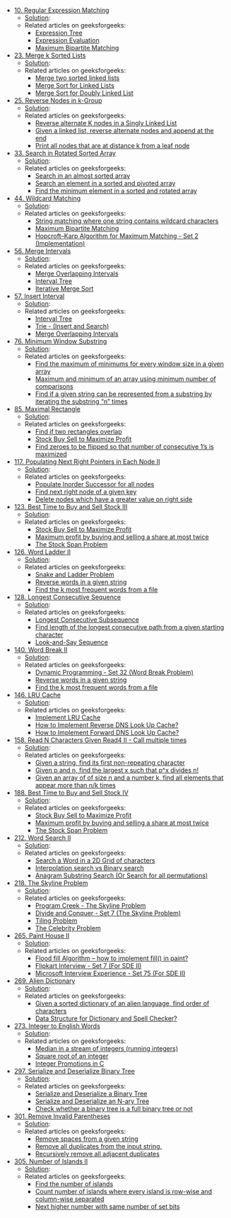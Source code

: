 - [10. Regular Expression Matching](https://leetcode.com/problems/regular-expression-matching/)
    - [Solution](../src/facebook/_010RegularExpressionMatching.java):
    - Related articles on geeksforgeeks:
        - [Expression Tree](http://www.geeksforgeeks.org/expression-tree/)
        - [Expression Evaluation](http://www.geeksforgeeks.org/expression-evaluation/)
        - [Maximum Bipartite Matching](http://www.geeksforgeeks.org/maximum-bipartite-matching/)
- [23. Merge k Sorted Lists](https://leetcode.com/problems/merge-k-sorted-lists/)
    - [Solution](../src/facebook/_023MergeKSortedLists.java):
    - Related articles on geeksforgeeks:
        - [Merge two sorted linked lists](http://www.geeksforgeeks.org/merge-two-sorted-linked-lists/)
        - [Merge Sort for Linked Lists](http://www.geeksforgeeks.org/merge-sort-for-linked-list/)
        - [Merge Sort for Doubly Linked List](http://www.geeksforgeeks.org/merge-sort-for-doubly-linked-list/)
- [25. Reverse Nodes in k-Group](https://leetcode.com/problems/reverse-nodes-in-k-group/)
    - [Solution](../src/facebook/_025ReverseNodeInKGroup.java):
    - Related articles on geeksforgeeks:
        - [Reverse alternate K nodes in a Singly Linked List](http://www.geeksforgeeks.org/reverse-alternate-k-nodes-in-a-singly-linked-list/)
        - [Given a linked list, reverse alternate nodes and append at the end](http://www.geeksforgeeks.org/given-linked-list-reverse-alternate-nodes-append-end/)
        - [Print all nodes that are at distance k from a leaf node](http://www.geeksforgeeks.org/print-nodes-distance-k-leaf-node/)
- [33. Search in Rotated Sorted Array](https://leetcode.com/problems/search-in-rotated-sorted-array/)
    - [Solution](../src/facebook/_033SearchInRotatedSortedArray.java):
    - Related articles on geeksforgeeks:
        - [Search in an almost sorted array](http://www.geeksforgeeks.org/search-almost-sorted-array/)
        - [Search an element in a sorted and pivoted array](http://www.geeksforgeeks.org/search-an-element-in-a-sorted-and-pivoted-array/)
        - [Find the minimum element in a sorted and rotated array](http://www.geeksforgeeks.org/find-minimum-element-in-a-sorted-and-rotated-array/)
- [44. Wildcard Matching](https://leetcode.com/problems/wildcard-matching/)
    - [Solution](../src/facebook/_044WildcardMatching.java):
    - Related articles on geeksforgeeks:
        - [String matching where one string contains wildcard characters](http://www.geeksforgeeks.org/wildcard-character-matching/)
        - [Maximum Bipartite Matching](http://www.geeksforgeeks.org/maximum-bipartite-matching/)
        - [Hopcroft–Karp Algorithm for Maximum Matching - Set 2 (Implementation)](http://www.geeksforgeeks.org/hopcroft-karp-algorithm-for-maximum-matching-set-2-implementation/)
- [56. Merge Intervals](https://leetcode.com/problems/merge-intervals/)
    - [Solution](../src/facebook/_056MergeIntervals.java):
    - Related articles on geeksforgeeks:
        - [Merge Overlapping Intervals](http://www.geeksforgeeks.org/merging-intervals/)
        - [Interval Tree](http://www.geeksforgeeks.org/interval-tree/)
        - [Iterative Merge Sort](http://www.geeksforgeeks.org/iterative-merge-sort/)
- [57. Insert Interval](https://leetcode.com/problems/insert-interval/)
    - [Solution](../src/facebook/_057InsertInterval.java):
    - Related articles on geeksforgeeks:
        - [Interval Tree](http://www.geeksforgeeks.org/interval-tree/)
        - [Trie - (Insert and Search)](http://www.geeksforgeeks.org/trie-insert-and-search/)
        - [Merge Overlapping Intervals](http://www.geeksforgeeks.org/merging-intervals/)
- [76. Minimum Window Substring](https://leetcode.com/problems/minimum-window-substring/)
    - [Solution](../src/facebook/_076MinimumWindowSubstring.java):
    - Related articles on geeksforgeeks:
        - [Find the maximum of minimums for every window size in a given array](http://www.geeksforgeeks.org/find-the-maximum-of-minimums-for-every-window-size-in-a-given-array/)
        - [Maximum and minimum of an array using minimum number of comparisons](http://www.geeksforgeeks.org/maximum-and-minimum-in-an-array/)
        - [Find if a given string can be represented from a substring by iterating the substring “n” times](http://www.geeksforgeeks.org/find-given-string-can-represented-substring-iterating-substring-n-times/)
- [85. Maximal Rectangle](https://leetcode.com/problems/maximal-rectangle/)
    - [Solution](../src/facebook/_085MaximalRectangle.java):
    - Related articles on geeksforgeeks:
        - [Find if two rectangles overlap](http://www.geeksforgeeks.org/find-two-rectangles-overlap/)
        - [Stock Buy Sell to Maximize Profit](http://www.geeksforgeeks.org/stock-buy-sell/)
        - [Find zeroes to be flipped so that number of consecutive 1’s is maximized](http://www.geeksforgeeks.org/find-zeroes-to-be-flipped-so-that-number-of-consecutive-1s-is-maximized/)
- [117. Populating Next Right Pointers in Each Node II](https://leetcode.com/problems/populating-next-right-pointers-in-each-node-ii/)
    - [Solution](../src/facebook/_117PopulatingNextRightPointersInEachNodeII.java):
    - Related articles on geeksforgeeks:
        - [Populate Inorder Successor for all nodes](http://www.geeksforgeeks.org/populate-inorder-successor-for-all-nodes/)
        - [Find next right node of a given key](http://www.geeksforgeeks.org/find-next-right-node-of-a-given-key/)
        - [Delete nodes which have a greater value on right side](http://www.geeksforgeeks.org/delete-nodes-which-have-a-greater-value-on-right-side/)
- [123. Best Time to Buy and Sell Stock III](https://leetcode.com/problems/best-time-to-buy-and-sell-stock-iii/)
    - [Solution](../src/facebook/_123BestTimeToBuyAndSellStockIII.java):
    - Related articles on geeksforgeeks:
        - [Stock Buy Sell to Maximize Profit](http://www.geeksforgeeks.org/stock-buy-sell/)
        - [Maximum profit by buying and selling a share at most twice](http://www.geeksforgeeks.org/maximum-profit-by-buying-and-selling-a-share-at-most-twice/)
        - [The Stock Span Problem](http://www.geeksforgeeks.org/the-stock-span-problem/)
- [126. Word Ladder II](https://leetcode.com/problems/word-ladder-ii/)
    - [Solution](../src/facebook/_126WordLadderII.java):
    - Related articles on geeksforgeeks:
        - [Snake and Ladder Problem](http://www.geeksforgeeks.org/snake-ladder-problem-2/)
        - [Reverse words in a given string](http://www.geeksforgeeks.org/reverse-words-in-a-given-string/)
        - [Find the k most frequent words from a file](http://www.geeksforgeeks.org/find-the-k-most-frequent-words-from-a-file/)
- [128. Longest Consecutive Sequence](https://leetcode.com/problems/longest-consecutive-sequence/)
    - [Solution](../src/facebook/_128LongestConsecutiveSequence.java):
    - Related articles on geeksforgeeks:
        - [Longest Consecutive Subsequence](http://www.geeksforgeeks.org/longest-consecutive-subsequence/)
        - [Find length of the longest consecutive path from a given starting character](http://www.geeksforgeeks.org/find-length-of-the-longest-consecutive-path-in-a-character-matrix/)
        - [Look-and-Say Sequence](http://www.geeksforgeeks.org/look-and-say-sequence/)
- [140. Word Break II](https://leetcode.com/problems/word-break-ii/)
    - [Solution](../src/facebook/_140WordBreakII.java):
    - Related articles on geeksforgeeks:
        - [Dynamic Programming - Set 32 (Word Break Problem)](http://www.geeksforgeeks.org/dynamic-programming-set-32-word-break-problem/)
        - [Reverse words in a given string](http://www.geeksforgeeks.org/reverse-words-in-a-given-string/)
        - [Find the k most frequent words from a file](http://www.geeksforgeeks.org/find-the-k-most-frequent-words-from-a-file/)
- [146. LRU Cache](https://leetcode.com/problems/lru-cache/)
    - [Solution](../src/facebook/_146LRUCache.java):
    - Related articles on geeksforgeeks:
        - [Implement LRU Cache](http://www.geeksforgeeks.org/implement-lru-cache/)
        - [How to Implement Reverse DNS Look Up Cache?](http://www.geeksforgeeks.org/implement-reverse-dns-look-cache/)
        - [How to Implement Forward DNS Look Up Cache?](http://www.geeksforgeeks.org/implement-forward-dns-look-cache/)
- [158. Read N Characters Given Read4 II - Call multiple times](https://leetcode.com/problems/read-n-characters-given-read4-ii-call-multiple-times/)
    - [Solution](../src/facebook/_158ReadNCharactersGivenRead4II_CallMultipleTimes.java):
    - Related articles on geeksforgeeks:
        - [Given a string, find its first non-repeating character](http://www.geeksforgeeks.org/given-a-string-find-its-first-non-repeating-character/)
        - [Given p and n, find the largest x such that p^x divides n!](http://www.geeksforgeeks.org/given-p-and-n-find-the-largest-x-such-that-px-divides-n-2/)
        - [Given an array of of size n and a number k, find all elements that appear more than n/k times](http://www.geeksforgeeks.org/given-an-array-of-of-size-n-finds-all-the-elements-that-appear-more-than-nk-times/)
- [188. Best Time to Buy and Sell Stock IV](https://leetcode.com/problems/best-time-to-buy-and-sell-stock-iv/)
    - [Solution](../src/facebook/_188BestTimeToBuyAndSellStockIV.java):
    - Related articles on geeksforgeeks:
        - [Stock Buy Sell to Maximize Profit](http://www.geeksforgeeks.org/stock-buy-sell/)
        - [Maximum profit by buying and selling a share at most twice](http://www.geeksforgeeks.org/maximum-profit-by-buying-and-selling-a-share-at-most-twice/)
        - [The Stock Span Problem](http://www.geeksforgeeks.org/the-stock-span-problem/)
- [212. Word Search II](https://leetcode.com/problems/word-search-ii/)
    - [Solution](../src/facebook/_212WordSearchII.java):
    - Related articles on geeksforgeeks:
        - [Search a Word in a 2D Grid of characters](http://www.geeksforgeeks.org/search-a-word-in-a-2d-grid-of-characters/)
        - [Interpolation search vs Binary search](http://www.geeksforgeeks.org/g-fact-84/)
        - [Anagram Substring Search (Or Search for all permutations)](http://www.geeksforgeeks.org/anagram-substring-search-search-permutations/)
- [218. The Skyline Problem](https://leetcode.com/problems/the-skyline-problem/)
    - [Solution](../src/facebook/_218TheSkylineProblem.java):
    - Related articles on geeksforgeeks:
        - [Program Creek - The Skyline Problem](http://www.programcreek.com/2014/06/leetcode-the-skyline-problem-java/)
        - [Divide and Conquer - Set 7 (The Skyline Problem)](http://www.geeksforgeeks.org/divide-and-conquer-set-7-the-skyline-problem/)
        - [Tiling Problem](http://www.geeksforgeeks.org/tiling-problem/)
        - [The Celebrity Problem](http://www.geeksforgeeks.org/the-celebrity-problem/)
- [265. Paint House II](https://leetcode.com/problems/paint-house-ii/)
    - [Solution](../src/facebook/_265PaintHouseII.java):
    - Related articles on geeksforgeeks:
        - [Flood fill Algorithm – how to implement fill() in paint?](http://www.geeksforgeeks.org/flood-fill-algorithm-implement-fill-paint/)
        - [Flipkart Interview - Set 7 (For SDE II)](http://www.geeksforgeeks.org/flipkart-interview-set-7-sde-ii/)
        - [Microsoft Interview Experience - Set 75 (For SDE II)](http://www.geeksforgeeks.org/microsoft-interview-experience-set-75-for-sde-ii/)
- [269. Alien Dictionary](https://leetcode.com/problems/alien-dictionary/)
    - [Solution](../src/facebook/_269AlienDictionary.java):
    - Related articles on geeksforgeeks:
        - [Given a sorted dictionary of an alien language, find order of characters](http://www.geeksforgeeks.org/given-sorted-dictionary-find-precedence-characters/)
        - [Data Structure for Dictionary and Spell Checker?](http://www.geeksforgeeks.org/data-structure-dictionary-spell-checker/)
- [273. Integer to English Words](https://leetcode.com/problems/integer-to-english-words/)
    - [Solution](../src/facebook/_273IntegertoEnglishWords.java):
    - Related articles on geeksforgeeks:
        - [Median in a stream of integers (running integers)](http://www.geeksforgeeks.org/median-of-stream-of-integers-running-integers/)
        - [Square root of an integer](http://www.geeksforgeeks.org/square-root-of-an-integer/)
        - [Integer Promotions in C](http://www.geeksforgeeks.org/integer-promotions-in-c/)
- [297. Serialize and Deserialize Binary Tree](https://leetcode.com/problems/serialize-and-deserialize-binary-tree/)
    - [Solution](../src/facebook/_297SerializeandDeserializeBinaryTree.java):
    - Related articles on geeksforgeeks:
        - [Serialize and Deserialize a Binary Tree](http://www.geeksforgeeks.org/serialize-deserialize-binary-tree/)
        - [Serialize and Deserialize an N-ary Tree](http://www.geeksforgeeks.org/serialize-deserialize-n-ary-tree/)
        - [Check whether a binary tree is a full binary tree or not](http://www.geeksforgeeks.org/check-whether-binary-tree-full-binary-tree-not/)
- [301. Remove Invalid Parentheses](https://leetcode.com/problems/remove-invalid-parentheses/)
    - [Solution](../src/facebook/_301RemoveInvalidParentheses.java):
    - Related articles on geeksforgeeks:
        - [Remove spaces from a given string](http://www.geeksforgeeks.org/remove-spaces-from-a-given-string/)
        - [Remove all duplicates from the input string.](http://www.geeksforgeeks.org/remove-all-duplicates-from-the-input-string/)
        - [Recursively remove all adjacent duplicates](http://www.geeksforgeeks.org/recursively-remove-adjacent-duplicates-given-string/)
- [305. Number of Islands II](https://leetcode.com/problems/number-of-islands-ii/)
    - [Solution](../src/facebook/_305NumberofIslandsII.java):
    - Related articles on geeksforgeeks:
        - [Find the number of islands](http://www.geeksforgeeks.org/find-number-of-islands/)
        - [Count number of islands where every island is row-wise and column-wise separated](http://www.geeksforgeeks.org/count-number-islands-every-island-separated-line/)
        - [Next higher number with same number of set bits](http://www.geeksforgeeks.org/next-higher-number-with-same-number-of-set-bits/)
